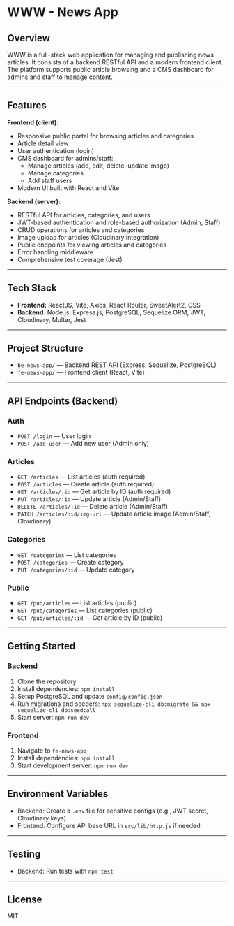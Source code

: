 # WWW - News App

## Overview

WWW is a full-stack web application for managing and publishing news articles. It consists of a backend RESTful API and a modern frontend client. The platform supports public article browsing and a CMS dashboard for admins and staff to manage content.

---

## Features

**Frontend (client):**

- Responsive public portal for browsing articles and categories
- Article detail view
- User authentication (login)
- CMS dashboard for admins/staff:
  - Manage articles (add, edit, delete, update image)
  - Manage categories
  - Add staff users
- Modern UI built with React and Vite

**Backend (server):**

- RESTful API for articles, categories, and users
- JWT-based authentication and role-based authorization (Admin, Staff)
- CRUD operations for articles and categories
- Image upload for articles (Cloudinary integration)
- Public endpoints for viewing articles and categories
- Error handling middleware
- Comprehensive test coverage (Jest)

---

## Tech Stack

- **Frontend:** ReactJS, Vite, Axios, React Router, SweetAlert2, CSS
- **Backend:** Node.js, Express.js, PostgreSQL, Sequelize ORM, JWT, Cloudinary, Multer, Jest

---

## Project Structure

- `be-news-app/` — Backend REST API (Express, Sequelize, PostgreSQL)
- `fe-news-app/` — Frontend client (React, Vite)

---

## API Endpoints (Backend)

### Auth

- `POST /login` — User login
- `POST /add-user` — Add new user (Admin only)

### Articles

- `GET /articles` — List articles (auth required)
- `POST /articles` — Create article (auth required)
- `GET /articles/:id` — Get article by ID (auth required)
- `PUT /articles/:id` — Update article (Admin/Staff)
- `DELETE /articles/:id` — Delete article (Admin/Staff)
- `PATCH /articles/:id/img-url` — Update article image (Admin/Staff, Cloudinary)

### Categories

- `GET /categories` — List categories
- `POST /categories` — Create category
- `PUT /categories/:id` — Update category

### Public

- `GET /pub/articles` — List articles (public)
- `GET /pub/categories` — List categories (public)
- `GET /pub/articles/:id` — Get article by ID (public)

---

## Getting Started

### Backend

1. Clone the repository
2. Install dependencies: `npm install`
3. Setup PostgreSQL and update `config/config.json`
4. Run migrations and seeders: `npx sequelize-cli db:migrate && npx sequelize-cli db:seed:all`
5. Start server: `npm run dev`

### Frontend

1. Navigate to `fe-news-app`
2. Install dependencies: `npm install`
3. Start development server: `npm run dev`

---

## Environment Variables

- Backend: Create a `.env` file for sensitive configs (e.g., JWT secret, Cloudinary keys)
- Frontend: Configure API base URL in `src/lib/http.js` if needed

---

## Testing

- Backend: Run tests with `npm test`

---

## License

MIT
